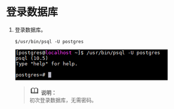 # 登录数据库<a name="ZH-CN_TOPIC_0230050751"></a>

1.  登录数据库。

    ```
    $/usr/bin/psql -U postgres
    ```

    ![](figures/登录.png)

    >![](public_sys-resources/icon-note.gif) **说明：**   
    >初次登录数据库，无需密码。  


